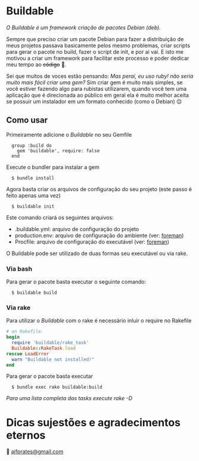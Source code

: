 # Buildable

_O Buildable é um framework criação de pacotes Debian (deb)._

Sempre que preciso criar um pacote Debian para fazer a distribuição de meus projetos passava basicamente pelos mesmo problemas, criar scripts para gerar o pacote no build, fazer o script de init, e por ai vai. E isto me motivou a criar um framework para facilitar este processo e poder dedicar meu tempo ao ~~código~~ :beer:.

Sei que muitos de voces estão pensando: _Mas peraí, eu uso ruby! não seria muito mais fácil criar uma gem?_
Sim criar gem é muito mais simples, se você estiver fazendo algo para rubistas utilizarem, quando você tem uma aplicação que é direcionada ao público em geral ela é muito melhor aceita se possuir um instalador em um formato conhecido (como o Debian) :relieved:

## Como usar

Primeiramente adicione o *Buildable* no seu Gemfile

```
  group :build do
    gem 'buildable', require: false
  end
```

Execute o bundler para instalar a gem

```shell
  $ bundle install
```

Agora basta criar os arquivos de configuração do seu projeto (este passo é feito apenas uma vez)

```shell
  $ buildable init
```

Este comando criará os seguintes arquivos:

* .buildable.yml: arquivo de configuração do projeto
* production.env: arquivo de configuração do ambiente (ver: [foreman](https://github.com/ddollar/foreman))
* Procfile: arquivo de configuração do executável (ver: [foreman](https://github.com/ddollar/foreman))

O Buildable pode ser utilizado de duas formas seu executável ou via rake.

### Via bash

Para gerar o pacote basta executar o seguinte comando:

```shell
  $ buildable build
```

### Via rake

Para utilizar o _Buildable_ com o rake é necessário inluir o require no Rakefile

```ruby
# on Rakefile
begin
  require 'buildable/rake_task'
  Buildable::RakeTask.load
rescue LoadError
  warn "Buildable not installed!"
end

```

Para gerar o pacote basta executar


```shell
  $ bundle exec rake buildable:build
```

_Para uma lista completa das tasks execute rake -D_


# Dicas sujestões e agradecimentos eternos

:email: [ajfprates@gmail.com](mailto:ajfprates@gmail.com)
